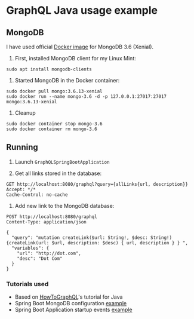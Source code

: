 # GraphQL Java usage example

## MongoDB

I have used official [Docker image](https://hub.docker.com/_/mongo) for MongoDB 3.6 (Xenial).

1. First, installed MongoDB client for my Linux Mint:

  ```
  sudo apt install mongodb-clients
  ```

1. Started MongoDB in the Docker container:

  ```
  sudo docker pull mongo:3.6.13-xenial
  sudo docker run --name mongo-3.6 -d -p 127.0.0.1:27017:27017 mongo:3.6.13-xenial
  ```

1. Cleanup

  ```
  sudo docker container stop mongo-3.6
  sudo docker container rm mongo-3.6
  ```

## Running

1. Launch `GraphQLSpringBootApplication`

1. Get all links stored in the database:

  ```http request
  GET http://localhost:8080/graphql?query={allLinks{url, description}}
  Accept: */*
  Cache-Control: no-cache
  ```

1. Add new link to the MongoDB database:

  ```http request
  POST http://localhost:8080/graphql
  Content-Type: application/json

  {
    "query": "mutation createLink($url: String!, $desc: String!){createLink(url: $url, description: $desc) { url, description } } ",
    "variables": {
      "url": "http://dot.com",
      "desc": "Dot Com"
    }
  }
  ```

### Tutorials used
* Based on [HowToGraphQL](https://www.howtographql.com/graphql-java)'s tutorial for Java
* Spring Boot MongoDB configuration [example](https://www.journaldev.com/18156/spring-boot-mongodb)
* Spring Boot Application startup events [example](http://blog.netgloo.com/2014/11/13/run-code-at-spring-boot-startup/)
